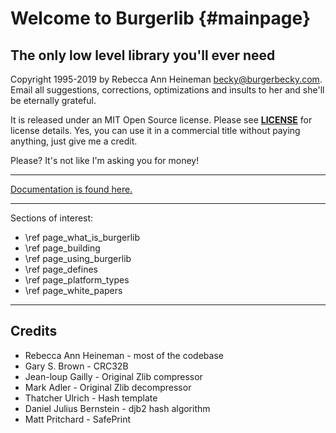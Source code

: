 Welcome to Burgerlib {#mainpage}
====================

The only low level library you'll ever need
-------------------------------------------

Copyright 1995-2019 by Rebecca Ann Heineman becky@burgerbecky.com. Email all suggestions, corrections, optimizations and insults to her and she'll be eternally grateful.

It is released under an MIT Open Source license. Please see [**LICENSE**](https://raw.githubusercontent.com/Olde-Skuul/burgerlib/master/LICENSE) for license details. Yes, you can use it in a commercial title without paying anything, just give me a credit.

Please? It's not like I'm asking you for money!

---

[Documentation is found here.](http://www.burgerbecky.com/burgerlib/docs)

---

Sections of interest:

* \ref page_what_is_burgerlib
* \ref page_building
* \ref page_using_burgerlib
* \ref page_defines
* \ref page_platform_types
* \ref page_white_papers

---

Credits
-------

* Rebecca Ann Heineman - most of the codebase
* Gary S. Brown - CRC32B
* Jean-loup Gailly - Original Zlib compressor
* Mark Adler - Original Zlib decompressor
* Thatcher Ulrich - Hash template
* Daniel Julius Bernstein - djb2 hash algorithm
* Matt Pritchard - SafePrint
